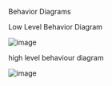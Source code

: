 Behavior Diagrams


Low Level Behavior Diagram


![image](https://user-images.githubusercontent.com/101318037/161382492-2a65d534-fa4d-4516-81af-9c8543e86fb9.png)



high level behaviour diagram



![image](https://user-images.githubusercontent.com/101318037/161382516-554c4112-4b81-4c6f-880e-957cf6d05fa4.png)
